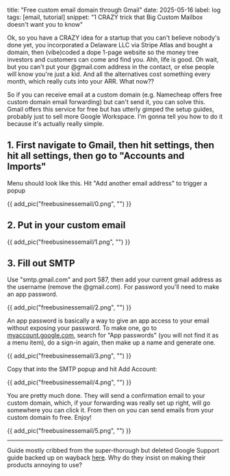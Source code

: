 title: "Free custom email domain through Gmail"
date: 2025-05-16
label: log
tags: [email, tutorial]
snippet: "1 CRAZY trick that Big Custom Mailbox doesn't want you to know"

Ok, so you have a CRAZY idea for a startup that you can't believe nobody's done yet, you incorporated a Delaware LLC via Stripe Atlas and bought a domain, then (vibe)coded  a dope 1-page website so the money tree investors and customers can come and find you. Ahh, life is good. Oh wait, but you can't put your <name i thought was dope in middle school>@gmail.com address in the contact, or else people will know you're just a kid. And all the alternatives cost something every month, which really cuts into your ARR. What now?? 

So if you can receive email at a custom domain (e.g. Namecheap offers free custom domain email forwarding) but can't send it, you can solve this. Gmail offers this service for free but has utterly gimped the setup guides, probably just to sell more Google Workspace. I'm gonna tell you how to do it because it's actually really simple. 

## 1. First navigate to Gmail, then hit settings, then hit all settings, then go to "Accounts and Imports"

Menu should look like this. Hit "Add another email address" to trigger a popup

{{ add_pic("freebusinessemail/0.png", "") }}

## 2. Put in your custom email

{{ add_pic("freebusinessemail/1.png", "") }}

## 3. Fill out SMTP

Use "smtp.gmail.com" and port 587, then add your current gmail address as the username (remove the @gmail.com). For password you'll need to make an app password. 

{{ add_pic("freebusinessemail/2.png", "") }}

An app password is basically a way to give an app access to your email without exposing your password. To make one, go to [myaccount.google.com](https://myaccount.google.com/), search for "App passwords" (you will not find it as a menu item), do a sign-in again, then make up a name and generate one.

{{ add_pic("freebusinessemail/3.png", "") }}

Copy that into the SMTP popup and hit Add Account:

{{ add_pic("freebusinessemail/4.png", "") }}

You are pretty much done. They will send a confirmation email to your custom domain, which, if your forwarding was really set up right, will go somewhere you can click it. From then on you can send emails from your custom domain fo free. Enjoy!

{{ add_pic("freebusinessemail/5.png", "") }}

<hr>

Guide mostly cribbed from the super-thorough but deleted Google Support guide backed up on wayback [here](https://web.archive.org/web/20230326042630/https://support.google.com/domains/answer/9437157). Why do they insist on making their products annoying to use? 
